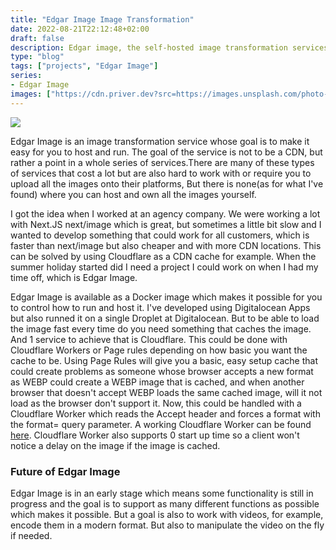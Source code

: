 ```yaml
---
title: "Edgar Image Image Transformation"
date: 2022-08-21T22:12:48+02:00
draft: false
description: Edgar image, the self-hosted image transformation services.
type: "blog"
tags: ["projects", "Edgar Image"]
series:
- Edgar Image
images: ["https://cdn.priver.dev?src=https://images.unsplash.com/photo-1591710668263-bee1e9db2a26&h=400&fit=fill&w=700&q=100"]
---
```

![](https://cdn.priver.dev?src=https://images.unsplash.com/photo-1591710668263-bee1e9db2a26&h=400&fit=fill&w=700&q=100)

Edgar Image is an image transformation service whose goal is to make it easy for you to host and run. The goal of the service is not to be a CDN, but rather a point in a whole series of services.There are many of these types of services that cost a lot but are also hard to work with or require you to upload all the images onto their platforms, But there is none(as for what I've found) where you can host and own all the images yourself. 

I got the idea when I worked at an agency company. We were working a lot with Next.JS next/image which is great, but sometimes a little bit slow and I wanted to develop something that could work for all customers, which is faster than next/image but also cheaper and with more CDN locations. This can be solved by using Cloudflare as a CDN cache for example. When the summer holiday started did I need a project I could work on when I had my time off, which is Edgar Image.

Edgar Image is available as a Docker image which makes it possible for you to control how to run and host it. I've developed using Digitalocean Apps but also runned it on a single Droplet at Digitalocean. But to be able to load the image fast every time do you need something that caches the image. And 1 service to achieve that is Cloudflare. This could be done with Cloudflare Workers or Page rules depending on how basic you want the cache to be. Using Page Rules will give you a basic, easy setup cache that could create problems as someone whose browser accepts a new format as WEBP could create a WEBP image that is cached, and when another browser that doesn't accept WEBP loads the same cached image, will it not load as the browser don't support it. Now, this could be handled with a Cloudflare Worker which reads the Accept header and forces a format with the format= query parameter. A working Cloudflare Worker can be found [here](https://github.com/edgar-image/cacheing/tree/main/examples/cloudflare-worker).
Cloudflare Worker also supports 0 start up time so a client won't notice a delay on the image if the image is cached.

### Future of Edgar Image

Edgar Image is in an early stage which means some functionality is still in progress and the goal is to support as many different functions as possible which makes it possible. But a goal is also to work with videos, for example, encode them in a modern format. But also to manipulate the video on the fly if needed.
